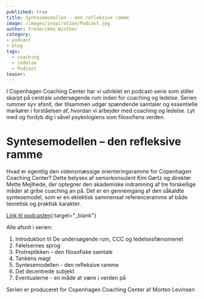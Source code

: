 ```yaml
---
published: true
title: Syntesemodellen – den refleksive ramme
image: /images/inspiration/Podcast.jpg
author: Frederikke Winther
category:
- podcast
- blog
tags:
  - coaching
  - ledelse
  - Podcast
teaser:
---
```


I Copenhagen Coaching Center har vi udviklet en podcast-serie som stiller skarpt på centrale undersøgende rum inden for coaching og ledelse. Serien rummer syv afsnit, der tilsammen udgør spændende samtaler og essentielle markører i forståelsen af, hvordan vi arbejder med coaching og ledelse. Lyt med og fordyb dig i såvel psykologiens som filosofiens verden.

# Syntesemodellen – den refleksive ramme
Hvad er egentlig den vidensmæssige orienteringsramme for Copenhagen Coaching Center? Dette belyses af seniorkonsulent Kim Gørtz og direktør Mette Mejlhede, der optegner den akademiske indramning af tre forskellige måder at gribe coaching an på. Det er en gennemgang af den såkaldte syntesemodel, som er en eklektisk sammensat referenceramme af både teoretisk og praktisk karakter.

[Link til podcasten](https://soundcloud.com/user-167047692/syntesemodellen){:target="_blank"}

Alle afsnit i serien:

1.	Introduktion til De undersøgende rum, CCC og ledelsesfænomenet
2.	Følelsernes sprog
3.	Protreptikken – den filosofiske samtale 
4.	Tankens magt
5.	Syntesemodellen - den refleksive ramme
6.	Det decentrede subjekt 
7.	Eventualerne - en måde at være i verden på

Serien er produceret for Copenhagen Coaching Center af Morten Levinsen